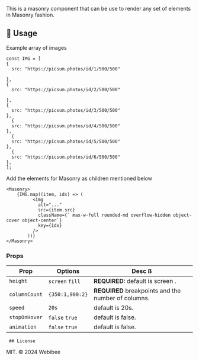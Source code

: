 This is a masonry component that can be use to render any set of elements in Masonry fashion.

## 🫶 Usage

Example array of images
  ```
const IMG = [
  {
    src: "https://picsum.photos/id/1/500/500"
  
  },
  {
    src: "https://picsum.photos/id/2/500/500"
  
  },
  {
    src: "https://picsum.photos/id/3/500/500"
  },
    {
    src: "https://picsum.photos/id/4/500/500"
  },
    {
    src: "https://picsum.photos/id/5/500/500"
  },
    {
    src: "https://picsum.photos/id/6/500/500"
  },
];
  ```
Add the elements for Masonry as children mentioned below
  ```
<Masonry>
      {IMG.map((item, idx) => (
            <img
              alt="..."
              src={item.src}
              className={` max-w-full rounded-md overflow-hidden object-cover object-center`}
              key={idx}
            />
          ))}
</Masonry>
  ```

  
### Props

| Prop                     | Options                  | Desc                                                                                                                                               ß                                                                                                                       |
| ------------------------ | --------------------- | -------------------------------------------------------------------------------------------------------------------------------------------------------------------------------------------------------------------------------------------------------------------------- |
| `height`                 | `screen` `fill`              | **REQUIRED:** default is screen .                                                                                                                                                                                                    |
| `columnCount`               | `{350:1,900:2}`            | **REQUIRED** breakpoints and the number of columns.                                                                                                                      |
| `speed`               | `20s`            | default is 20s.                                                                                                                                                                         |
| `stopOnHover`               | `false` `true`           | default is false.  
| `animation`               | `false` `true`           | default is false.                                                                                                                                                                                               |
     
     ## License
MIT. © 2024 Webibee